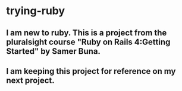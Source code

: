 # trying-ruby


## I am new to ruby. This is a project from the pluralsight course "Ruby on Rails 4:Getting Started" by Samer Buna.
## I am keeping this project for reference on my next project.
